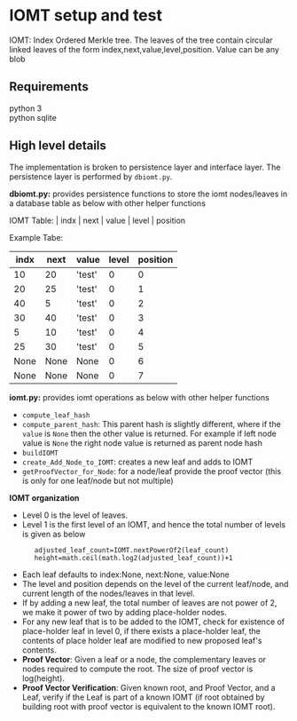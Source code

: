 # IOMT setup and test

IOMT: Index Ordered Merkle tree. The leaves of the tree contain circular linked leaves of the form index,next,value,level,position. Value can be any blob

## Requirements

python 3\
python sqlite

## High level details
The implementation is broken to persistence layer and interface layer. The persistence layer is performed by ```dbiomt.py```. 

**dbiomt.py:** provides persistence functions to store the iomt nodes/leaves in a database table as below with other helper functions

IOMT Table:
| indx  | next | value | level | position


Example Tabe:

| indx  | next | value | level | position
--- | --- | ---| --- | ---
10 | 20 | 'test'| 0 | 0
20 | 25 | 'test'| 0 | 1
40 | 5 | 'test'| 0 | 2
30 | 40 | 'test'| 0 | 3
5 | 10 | 'test'| 0 | 4
25 | 30 | 'test'| 0 | 5
None | None | None| 0 | 6
None | None | None| 0 | 7



**iomt.py:** provides iomt operations as below with other helper functions 
* `compute_leaf_hash`
* `compute_parent_hash`: This parent hash is slightly different, where if the `value` is `None` then the other value is returned. For example if left node value is `None` the right node value is returned as parent node hash
* `buildIOMT`
* `create_Add_Node_to_IOMT`: creates a new leaf and adds to IOMT
* `getProofVector_for_Node`: for a node/leaf provide the proof vector (this is only for one leaf/node but not multiple)

**IOMT organization**
* Level 0 is the level of leaves. 
* Level 1 is the first level of an IOMT, and hence the total number of levels is given as below
   ```
      adjusted_leaf_count=IOMT.nextPowerOf2(leaf_count)
      height=math.ceil(math.log2(adjusted_leaf_count))+1
   ```
* Each leaf defaults to index:None, next:None, value:None
* The level and position depends on the level of the current leaf/node, and current length of the nodes/leaves in that level. 
* If by adding a new leaf, the total number of leaves are not power of 2, we make it power of two by adding place-holder nodes. 
* For any new leaf that is to be added to the IOMT, check for existence of place-holder leaf in level 0, if there exists a place-holder leaf, the contents of place holder leaf are modified to new proposed leaf's contents.
* **Proof Vector**: Given a leaf or a node, the complementary leaves or nodes required to compute the root. The size of proof vector is log(height).
* **Proof Vector Verification**: Given known root, and Proof Vector, and a Leaf, verify if the Leaf is part of a known IOMT (if root obtained by building root with proof vector is equivalent to the known IOMT root).





